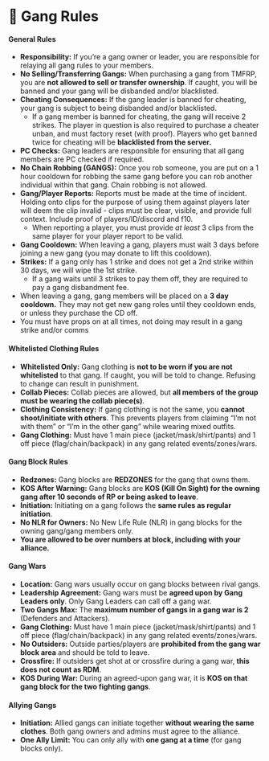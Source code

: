 # 👿 Gang Rules

#### General Rules <a href="#general-rules" id="general-rules"></a>

* **Responsibility:** If you’re a gang owner or leader, you are responsible for relaying all gang rules to your members.
* **No Selling/Transferring Gangs:** When purchasing a gang from TMFRP, you are **not allowed to sell or transfer ownership**. If caught, you will be banned and your gang will be disbanded and/or blacklisted.
* **Cheating Consequences:** If the gang leader is banned for cheating, your gang is subject to being disbanded and/or blacklisted.
  * If a gang member is banned for cheating, the gang will receive 2 strikes. The player in question is also required to purchase a cheater unban, and must factory reset (with proof). Players who get banned twice for cheating will be **blacklisted from the server.**
* **PC Checks:** Gang leaders are responsible for ensuring that all gang members are PC checked if required.
* **No Chain Robbing (GANGS):** Once you rob someone, you are put on a 1 hour cooldown for robbing the same gang before you can rob another individual within that gang. Chain robbing is not allowed.
* **Gang/Player Reports:** Reports must be made at the time of incident. Holding onto clips for the purpose of using them against players later will deem the clip invalid - clips must be clear, visible, and provide full context. Include proof of players/ID/discord and f10.
  * When reporting a player, you must provide _at least_ 3 clips from the same player for your player report to be valid.
* **Gang Cooldown:** When leaving a gang, players must wait 3 days before joining a new gang (you may donate to lift this cooldown).
* **Strikes:** If a gang only has 1 strike and does not get a 2nd strike within 30 days, we will wipe the 1st strike.
  * If a gang waits until 3 strikes to pay them off, they are required to pay a gang disbandment fee.
* When leaving a gang, gang members will be placed on a **3 day cooldown.** They may not get new gang roles until they cooldown ends, or unless they purchase the CD off.
* You must have props on at all times, not doing may result in a gang strike and/or comms

#### Whitelisted Clothing Rules <a href="#whitelisted-clothing-rules" id="whitelisted-clothing-rules"></a>

* **Whitelisted Only:** Gang clothing is **not to be worn if you are not whitelisted** to that gang. If caught, you will be told to change. Refusing to change can result in punishment.
* **Collab Pieces:** Collab pieces are allowed, but **all members of the group must be wearing the collab piece(s)**.
* **Clothing Consistency:** If gang clothing is not the same, you **cannot shoot/initiate with others**. This prevents players from claiming “I’m not with them” or “I’m in the other gang” while wearing mixed outfits.
* **Gang Clothing:** Must have 1 main piece (jacket/mask/shirt/pants) and 1 off piece (flag/chain/backpack) in any gang related events/zones/wars.

#### Gang Block Rules <a href="#gang-block-rules" id="gang-block-rules"></a>

* **Redzones:** Gang blocks are **REDZONES** for the gang that owns them.
* **KOS After Warning:** Gang blocks are **KOS (Kill On Sight) for the owning gang after 10 seconds of RP or being asked to leave**.
* **Initiation:** Initiating on a gang follows the **same rules as regular initiation**.
* **No NLR for Owners:** No New Life Rule (NLR) in gang blocks for the owning gang/gang members only.
* **You are allowed to be over numbers at block, including with your alliance.**

#### Gang Wars <a href="#gang-wars" id="gang-wars"></a>

* **Location:** Gang wars usually occur on gang blocks between rival gangs.
* **Leadership Agreement:** Gang wars must be **agreed upon by Gang Leaders only**. Only Gang Leaders can call off a gang war.
* **Two Gangs Max:** The **maximum number of gangs in a gang war is 2** (Defenders and Attackers).
* **Gang Clothing:** Must have 1 main piece (jacket/mask/shirt/pants) and 1 off piece (flag/chain/backpack) in any gang related events/zones/wars.
* **No Outsiders:** Outside parties/players are **prohibited from the gang war block area** and should be told to leave.
* **Crossfire:** If outsiders get shot at or crossfire during a gang war, **this does not count as RDM**.
* **KOS During War:** During an agreed-upon gang war, it is **KOS on that gang block for the two fighting gangs**.

#### Allying Gangs <a href="#allying-gangs" id="allying-gangs"></a>

* **Initiation:** Allied gangs can initiate together **without wearing the same clothes**. Both gang owners and admins must agree to the alliance.
* **One Ally Limit:** You can only ally with **one gang at a time** (for gang blocks only).
